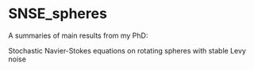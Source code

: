 # SNSE_spheres

A summaries of main results from my PhD: 

Stochastic Navier-Stokes equations on rotating spheres with stable 
Levy noise
